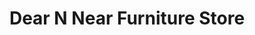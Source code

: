---
title: "Dear N Near Furniture Store"
url: /bangalore/dear-n-near-furniture-store/
shop: furniture
---